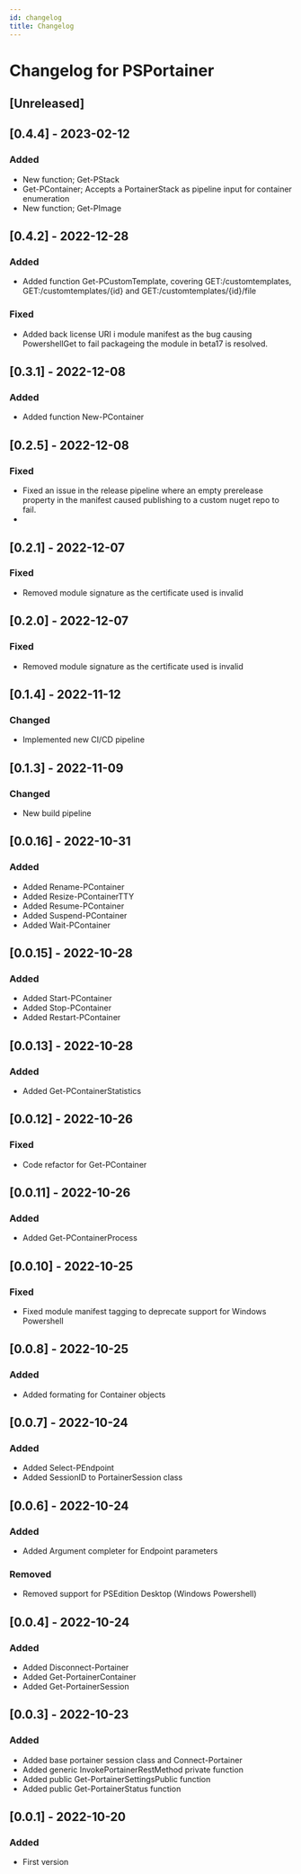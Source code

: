 ```yaml
---
id: changelog
title: Changelog
---
```


# Changelog for PSPortainer

## [Unreleased]

## [0.4.4] - 2023-02-12

### Added

- New function; Get-PStack
- Get-PContainer; Accepts a PortainerStack as pipeline input for container enumeration
- New function; Get-PImage

## [0.4.2] - 2022-12-28

### Added

- Added function Get-PCustomTemplate, covering GET:/customtemplates, GET:/customtemplates/\{id} and GET:/customtemplates/\{id}/file

### Fixed

- Added back license URI i module manifest as the bug causing PowershellGet to fail packageing the module in beta17 is resolved.

## [0.3.1] - 2022-12-08

### Added

- Added function New-PContainer

## [0.2.5] - 2022-12-08

### Fixed

- Fixed an issue in the release pipeline where an empty prerelease property in the manifest caused publishing to a custom nuget repo to fail.
- 
## [0.2.1] - 2022-12-07

### Fixed

- Removed module signature as the certificate used is invalid

## [0.2.0] - 2022-12-07

### Fixed

- Removed module signature as the certificate used is invalid

## [0.1.4] - 2022-11-12

### Changed

- Implemented new CI/CD pipeline

## [0.1.3] - 2022-11-09

### Changed

- New build pipeline

## [0.0.16] - 2022-10-31

### Added

- Added Rename-PContainer
- Added Resize-PContainerTTY
- Added Resume-PContainer
- Added Suspend-PContainer
- Added Wait-PContainer

## [0.0.15] - 2022-10-28

### Added

- Added Start-PContainer
- Added Stop-PContainer
- Added Restart-PContainer

## [0.0.13] - 2022-10-28

### Added

- Added Get-PContainerStatistics

## [0.0.12] - 2022-10-26

### Fixed

- Code refactor for Get-PContainer

## [0.0.11] - 2022-10-26

### Added

- Added Get-PContainerProcess

## [0.0.10] - 2022-10-25

### Fixed

- Fixed module manifest tagging to deprecate support for Windows Powershell

## [0.0.8] - 2022-10-25

### Added

- Added formating for Container objects

## [0.0.7] - 2022-10-24

### Added

- Added Select-PEndpoint
- Added SessionID to PortainerSession class

## [0.0.6] - 2022-10-24

### Added

- Added Argument completer for Endpoint parameters

### Removed

- Removed support for PSEdition Desktop (Windows Powershell)

## [0.0.4] - 2022-10-24

### Added

- Added Disconnect-Portainer
- Added Get-PortainerContainer
- Added Get-PortainerSession

## [0.0.3] - 2022-10-23

### Added

- Added base portainer session class and Connect-Portainer
- Added generic InvokePortainerRestMethod private function
- Added public Get-PortainerSettingsPublic function
- Added public Get-PortainerStatus function

## [0.0.1] - 2022-10-20

### Added

- First version
